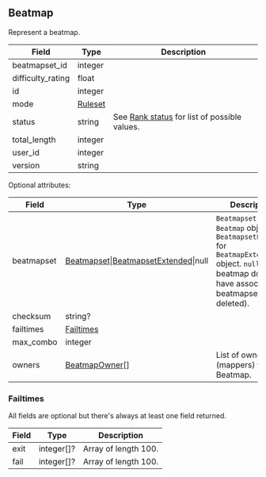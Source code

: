 ## Beatmap

Represent a beatmap.

Field             | Type                  | Description
----------------- | --------------------- | -----------
beatmapset_id     | integer               | |
difficulty_rating | float                 | |
id                | integer               | |
mode              | [Ruleset](#ruleset)   | |
status            | string                | See [Rank status](#beatmapset-rank-status) for list of possible values.
total_length      | integer               | |
user_id           | integer               | |
version           | string                | |

Optional attributes:

Field       | Type                                                                       | Description
----------- | -------------------------------------------------------------------------- | -----------
beatmapset  | [Beatmapset](#beatmapset)\|[BeatmapsetExtended](#beatmapsetextended)\|null | `Beatmapset` for `Beatmap` object, `BeatmapsetExtended` for `BeatmapExtended` object. `null` if the beatmap doesn't have associated beatmapset (e.g. deleted).
checksum    | string?                                                                    | |
failtimes   | [Failtimes](#beatmap-failtimes)                                            | |
max_combo   | integer                                                                    | |
owners      | [BeatmapOwner](#beatmapowner)[]                                            | List of owners (mappers) for the Beatmap.

<div id="beatmap-failtimes" data-unique="beatmap-failtimes"></div>

### Failtimes

All fields are optional but there's always at least one field returned.

Field | Type       | Description
----- | ---------- | --------------------
exit  | integer[]? | Array of length 100.
fail  | integer[]? | Array of length 100.
